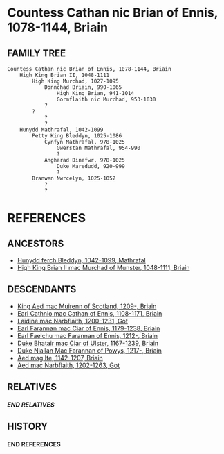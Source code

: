 # Countess Cathan nic Brian of Ennis, 1078-1144, Briain

## FAMILY TREE
```
Countess Cathan nic Brian of Ennis, 1078-1144, Briain
    High King Brian II, 1048-1111
        High King Murchad, 1027-1095
            Donnchad Briain, 990-1065
                High King Brian, 941-1014
                Gormflaith nic Murchad, 953-1030
            ?
        ?
            ?
            ?
    Hunydd Mathrafal, 1042-1099
        Petty King Bleddyn, 1025-1086
            Cynfyn Mathrafal, 978-1025  
                Gwerstan Mathrafal, 954-990
                ?
            Angharad Dinefwr, 978-1025
                Duke Maredudd, 920-999
                ?
        Branwen Nwrcelyn, 1025-1052
            ?
            ?        
```


# REFERENCES

## ANCESTORS
* [Hunydd ferch Bleddyn, 1042-1099, Mathrafal](hunydd_ferch_bleddyn_1042.md)
* [High King Brian II mac Murchad of Munster, 1048-1111, Briain](brian_ii_mac_murchad_1048.md)

## DESCENDANTS
* [King Aed mac Muirenn of Scotland, 1209-, Briain](aed_mac_muirenn_1209.md)
* [Earl Cathnio mac Cathan of Ennis, 1108-1171, Briain](cathnio_mac_cathan_1108.md)
* [Laidine mac Narbflaith, 1200-1231, Got](laidine_mac_narbflaith_1200.md)
* [Earl Farannan mac Ciar of Ennis, 1179-1238, Briain](farannan_mac_ciar_1179.md)
* [Earl Faelchu mac Farannan of Ennis, 1212-, Briain](faelchu_mac_farannan_1212.md)
* [Duke Bhatair mac Ciar of Ulster, 1167-1239, Briain](bhatair_mac_ciar_1167.md)
* [Duke Niallan Mac Farannan of Powys, 1217-, Briain](niallan_mac_farannan_1217.md)
* [Aed mag Ite, 1142-1207, Briain](aed_mag_ite_1142.md)
* [Aed mac Narbflaith, 1202-1263, Got](aed_mac_narbflaith_1202.md)

## RELATIVES

##### END RELATIVES 
## HISTORY

#### END REFERENCES
